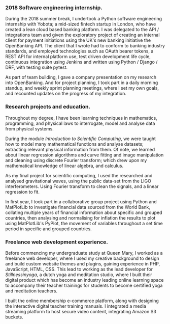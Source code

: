 ### 2018 Software engineering internship.
<!-- The “Hard Sell” Paragraph – Prove how qualified you are. Use bullet points to highlight achievements.  -->

During the 2018 summer break, I undertook a Python software engineering internship with Yobota; a mid-sized fintech startup in London, who have created a lean cloud based banking platform.  I was delegated to the API / integrations team and given the exploratory project of creating an internal client for payment initiations using the UK's new banking initiative the OpenBanking API.  The client that I wrote had to conform to banking industry standards, and employed technologies such as OAuth bearer tokens, a REST API for internal platform use, test driven development life cycle, continuous integration using Jenkins and written using Python / Django / DRF, with testing suite pytest.

As part of team building, I gave a company presentation on my research into OpenBanking.  And for project planning, I took part in a daily morning standup, and weekly sprint planning meetings, where I set my own goals, and recounted updates on the progress of my integration.

### Research projects and education.
<!--
Overall skill review for Uni:
  - show my maths skills
  - analytic skills
  - software programming skills
-->

Throughout my degree, I have been learning techniques in mathematics, programming, and physical laws to interrogate, model and analyse data from physical systems.

During the module _Introduction to Scientific Computing_, we were taught how to model many mathematical functions and analyse datasets; extracting relevant physical information from them.  Of note, we learned about linear regression algorithms and curve fitting and image manipulation and cleaning using discrete Fourier transform; which drew upon my mathematical knowledge of linear algebra, and calculus.

As my final project for scientific computing, I used the researched and analysed gravitational waves, using the public data-set from the LIGO interferometers.  Using Fourier transform to clean the signals, and a linear regression to fit.

In first year, I took part in a collaborative group project using Python and MatPlotLib to investigate financial data sourced from the World Bank, collating multiple years of financial information about specific and grouped countries, then analysing and normalising for inflation the results to plot using MatPlotLib's PyPlot, the movement of variables throughout a set time period in specific and grouped countries.

### Freelance web development experience.

Before commencing my undergraduate study at Queen Mary, I worked as a freelance web developer, where I used my creative background to design and build custom website themes and plugins, gaining experience in PHP, JavaScript, HTML, CSS. This lead to working as the lead developer for *Stillnessinyoga*, a dutch yoga and meditation studio, where I built their digital product which has become an industry leading online learning space to accompany their teacher trainings for students to become certified yoga and meditation teachers.

I built the online membership e-commerce platform, along with designing the interactive digital teacher training manuals. I integrated a media streaming platform to host secure video content, integrating Amazon S3 buckets.
